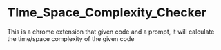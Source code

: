 # TIme_Space_Complexity_Checker
This is a chrome extension that given code and a prompt, it will calculate the time/space complexity of the given code
